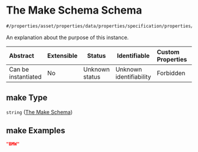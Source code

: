 # The Make Schema Schema

```txt
#/properties/asset/properties/data/properties/specification/properties/make#/properties/asset/properties/data/properties/specification/properties/make
```

An explanation about the purpose of this instance.


| Abstract            | Extensible | Status         | Identifiable            | Custom Properties | Additional Properties | Access Restrictions | Defined In                                                                           |
| :------------------ | ---------- | -------------- | ----------------------- | :---------------- | --------------------- | ------------------- | ------------------------------------------------------------------------------------ |
| Can be instantiated | No         | Unknown status | Unknown identifiability | Forbidden         | Allowed               | none                | [quote_schema.schema.json\*](../out/quote_schema.schema.json "open original schema") |

## make Type

`string` ([The Make Schema](quote_schema-properties-the-asset-schema-properties-the-data-schema-properties-the-specification-schema-properties-the-make-schema.md))

## make Examples

```json
"BMW"
```
